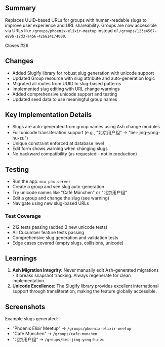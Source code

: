 ## Summary
Replaces UUID-based URLs for groups with human-readable slugs to improve user experience and URL shareability. Groups are now accessible via URLs like `/groups/phoenix-elixir-meetup` instead of `/groups/123e4567-e89b-12d3-a456-426614174000`.

Closes #26

## Changes
- Added Slugify library for robust slug generation with unicode support
- Updated Group resource with slug attribute and auto-generation logic
- Migrated all routes from UUID to slug-based patterns
- Implemented slug editing with URL change warnings
- Added comprehensive unicode support and testing
- Updated seed data to use meaningful group names

## Key Implementation Details
- Slugs are auto-generated from group names using Ash change modules
- Full unicode transliteration support (e.g., "北京用户组" → "bei-jing-yong-hu-zu")
- Unique constraint enforced at database level
- Edit form shows warning when changing slugs
- No backward compatibility (as requested - not in production)

## Testing
- Run the app: `mix phx.server`
- Create a group and see slug auto-generation
- Try unicode names like "Café München" or "北京用户组"
- Edit a group and change the slug (see warning)
- Navigate using new slug-based URLs

### Test Coverage
- 212 tests passing (added 3 new unicode tests)
- All Cucumber feature tests passing
- Comprehensive slug generation and validation tests
- Edge cases covered (empty slugs, collisions, unicode)

## Learnings
1. **Ash Migration Integrity**: Never manually edit Ash-generated migrations - it breaks snapshot tracking. Always regenerate for clean implementation.
2. **Unicode Excellence**: The Slugify library provides excellent international support through transliteration, making the feature globally accessible.

## Screenshots
Example slugs generated:
- "Phoenix Elixir Meetup" → `/groups/phoenix-elixir-meetup`
- "Café München" → `/groups/cafe-munchen` 
- "北京用户组" → `/groups/bei-jing-yong-hu-zu`